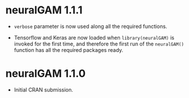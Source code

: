 
# neuralGAM 1.1.1

* `verbose` parameter is now used along all the required functions.

* Tensorflow and Keras are now loaded when `library(neuralGAM)` is invoked for the first time, and therefore the first run of the  `neuralGAM()` function has all the required packages ready.

# neuralGAM 1.1.0

* Initial CRAN submission.
